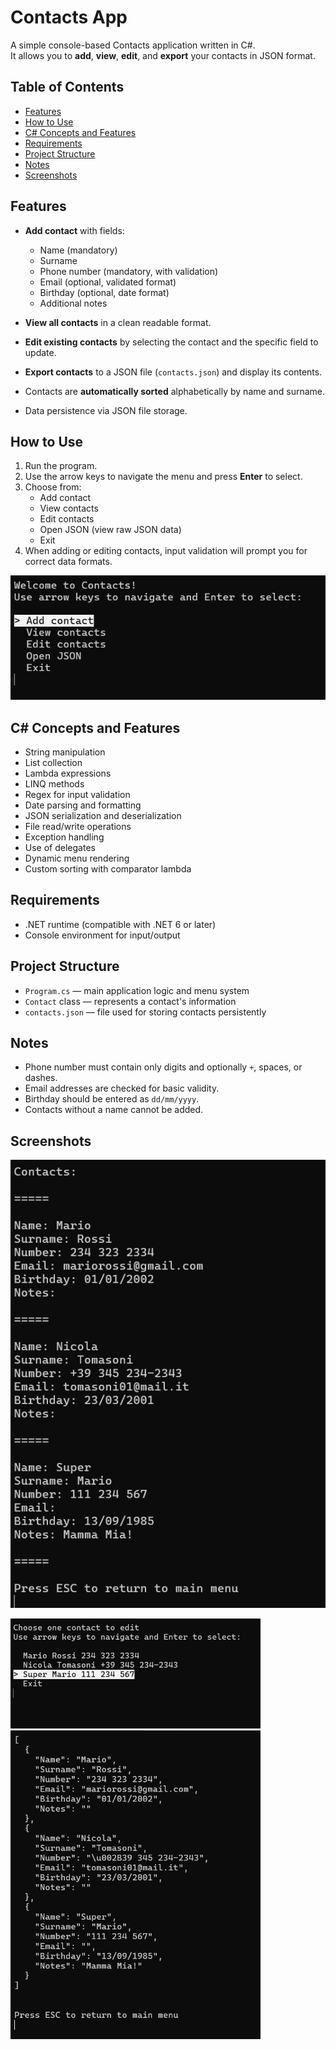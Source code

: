 # Contacts App
A simple console-based Contacts application written in C#.  
It allows you to **add**, **view**, **edit**, and **export** your contacts in JSON format.

## Table of Contents
- [Features](#features)
- [How to Use](#how-to-use)
- [C# Concepts and Features](#c-concepts-and-features)
- [Requirements](#requirements)
- [Project Structure](#project-structure)
- [Notes](#notes)
- [Screenshots](#screenshots)

## Features
- **Add contact** with fields:  
  - Name (mandatory)  
  - Surname  
  - Phone number (mandatory, with validation)  
  - Email (optional, validated format)  
  - Birthday (optional, date format)  
  - Additional notes  

- **View all contacts** in a clean readable format.  
- **Edit existing contacts** by selecting the contact and the specific field to update.  
- **Export contacts** to a JSON file (`contacts.json`) and display its contents.  
- Contacts are **automatically sorted** alphabetically by name and surname.  
- Data persistence via JSON file storage.

## How to Use
1. Run the program.
2. Use the arrow keys to navigate the menu and press **Enter** to select.
3. Choose from:  
   - Add contact  
   - View contacts  
   - Edit contacts  
   - Open JSON (view raw JSON data)  
   - Exit  
4. When adding or editing contacts, input validation will prompt you for correct data formats.

![Contacts App Screenshot](img/screenshot_1.png)

## C# Concepts and Features
- String manipulation  
- List<T> collection  
- Lambda expressions  
- LINQ methods
- Regex for input validation  
- Date parsing and formatting  
- JSON serialization and deserialization  
- File read/write operations  
- Exception handling
- Use of delegates
- Dynamic menu rendering  
- Custom sorting with comparator lambda
  
## Requirements
- .NET runtime (compatible with .NET 6 or later)
- Console environment for input/output

## Project Structure
- `Program.cs` — main application logic and menu system  
- `Contact` class — represents a contact's information  
- `contacts.json` — file used for storing contacts persistently  

## Notes
- Phone number must contain only digits and optionally `+`, spaces, or dashes.  
- Email addresses are checked for basic validity.  
- Birthday should be entered as `dd/mm/yyyy`.  
- Contacts without a name cannot be added.

## Screenshots
![Contacts App Screenshot](img/screenshot_2.png)

<img src="img/screenshot_3.png" alt="Contacts App Screenshot" style="width: 400px;"/>

<img src="img/screenshot_4.png" alt="Contacts App Screenshot" style="width: 400px;"/>
